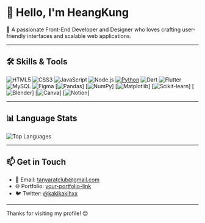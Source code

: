 
# 👋 Hello, I'm HeangKung

🎨 A passionate Front-End Developer and Designer who loves crafting user-friendly interfaces and scalable web applications.

---

## 🛠️ Skills & Tools

![HTML5](https://img.shields.io/badge/-HTML5-E34F26?style=flat&logo=html5&logoColor=white)
![CSS3](https://img.shields.io/badge/-CSS3-1572B6?style=flat&logo=css3)
![JavaScript](https://img.shields.io/badge/-JavaScript-F7DF1E?style=flat&logo=javascript&logoColor=black)
![Node.js](https://img.shields.io/badge/-Node.js-339933?style=flat&logo=node.js&logoColor=white)
[![Python](https://img.shields.io/badge/Python-3776AB?logo=python&logoColor=fff)](#)
![Dart](https://img.shields.io/badge/-Dart-0175C2?style=flat&logo=dart&logoColor=white)
![Flutter](https://img.shields.io/badge/-Flutter-02569B?style=flat&logo=flutter&logoColor=white)
![MySQL](https://img.shields.io/badge/-MySQL-4479A1?style=flat&logo=mysql&logoColor=white)
![Figma](https://img.shields.io/badge/-Figma-F24E1E?style=flat&logo=figma&logoColor=white)
[![Pandas](https://img.shields.io/badge/Pandas-150458?logo=pandas&logoColor=fff)]
[![NumPy](https://img.shields.io/badge/NumPy-4DABCF?logo=numpy&logoColor=fff)]
[![Matplotlib](https://custom-icon-badges.demolab.com/badge/Matplotlib-71D291?logo=matplotlib&logoColor=fff)]
[![Scikit-learn](https://img.shields.io/badge/-scikit--learn-%23F7931E?logo=scikit-learn&logoColor=white)]
[![Blender](https://img.shields.io/badge/Blender-%23F5792A.svg?logo=blender&logoColor=white)]
[![Canva](https://img.shields.io/badge/Canva-%2300C4CC.svg?&logo=Canva&logoColor=white)]
[![Notion](https://img.shields.io/badge/Notion-000?logo=notion&logoColor=fff)]

---

## 📊 Language Stats

![Top Languages](https://github-readme-stats.vercel.app/api/top-langs/?username=kkkkhxx&layout=pie&theme=default)

---

## 📫 Get in Touch

- 📧 Email: tanyaratclub@gmail.com
- 🌐 Portfolio: [your-portfolio-link](https://yourportfolio.com)
- 🐦 Twitter: [@kakikakihxx](https://twitter.com/kakikakihxx)

---

Thanks for visiting my profile! 😊
